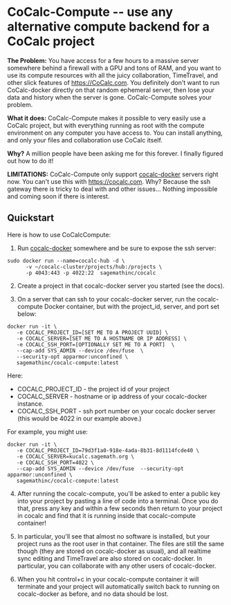# CoCalc-Compute -- use any alternative compute backend for a CoCalc project

**The Problem:** You have access for a few hours to a massive server somewhere behind a firewall with a GPU and tons of RAM, and you want to use its compute resources with all the juicy collaboration, TimeTravel, and other slick features of https://CoCalc.com. You definitely don't want to run CoCalc-docker directly on that random ephemeral server, then lose your data and history when the server is gone. CoCalc-Compute solves your problem.

**What it does:** CoCalc-Compute makes it possible to very easily use a CoCalc project, but with everything running as root with the compute environment on any computer you have access to. You can install anything, and only your files and collaboration use CoCalc itself.

**Why?** A million people have been asking me for this forever. I finally figured out how to do it!

**LIMITATIONS:** CoCalc-Compute only support [cocalc-docker](https://github.com/sagemathinc/cocalc-docker) servers right now. You can't use this with https://cocalc.com. Why? Because the ssh gateway there is tricky to deal with and other issues... Nothing impossible and coming soon if there is interest.

## Quickstart

Here is how to use CoCalcCompute:

1. Run [cocalc-docker](https://github.com/sagemathinc/cocalc-docker) somewhere and be sure to expose the ssh server:

```
sudo docker run --name=cocalc-hub -d \
      -v ~/cocalc-cluster/projects/hub:/projects \
      -p 4043:443 -p 4022:22  sagemathinc/cocalc
```

2. Create a project in that cocalc-docker server you started (see the docs).

3. On a server that can ssh to your cocalc-docker server, run the cocalc-compute Docker container, but with the project_id, server, and port set below:

```
docker run -it \
   -e COCALC_PROJECT_ID=[SET ME TO A PROJECT UUID] \
   -e COCALC_SERVER=[SET ME TO A HOSTNAME OR IP ADDRESS] \
   -e COCALC_SSH_PORT=[OPTIONALLY SET ME TO A PORT]  \
   --cap-add SYS_ADMIN --device /dev/fuse  \
   --security-opt apparmor:unconfined \
   sagemathinc/cocalc-compute:latest
```

Here:

- COCALC_PROJECT_ID - the project id of your project
- COCALC_SERVER - hostname or ip address of your cocalc-docker instance.
- COCALC_SSH_PORT - ssh port number on your cocalc docker server (this would be 4022 in our example above.)

For example, you might use:

```
docker run -it \
   -e COCALC_PROJECT_ID=79d3f1a0-918e-4ada-8b31-8d1114fcde40 \
   -e COCALC_SERVER=kucalc.sagemath.org \
   -e COCALC_SSH_PORT=4022 \
   --cap-add SYS_ADMIN --device /dev/fuse  --security-opt apparmor:unconfined \
   sagemathinc/cocalc-compute:latest
```

4. After running the cocalc-compute, you'll be asked to enter a public key into your project by pasting a line of code into a terminal. Once you do that, press any key and within a few seconds then return to your project in cocalc and find that it is running inside that cocalc-compute container!

5. In particular, you'll see that almost no software is installed, but your project runs as the root user in that container. The files are still the same though (they are stored on cocalc-docker as usual), and all realtime sync editing and TimeTravel are also stored on cocalc-docker. In particular, you can collaborate with any other users of cocalc-docker.

6. When you hit control+c in your cocalc-compute container it will terminate and your project will automatically switch back to running on cocalc-docker as before, and no data should be lost.
